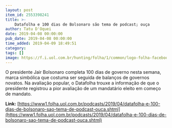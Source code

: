```yaml
---
layout: post
item_id: 2553398241
title: >-
    Datafolha e 100 dias de Bolsonaro são tema de podcast; ouça
author: Tatu D'Oquei
date: 2019-04-08 00:00:00
pub_date: 2019-04-08 00:00:00
time_added: 2019-04-09 18:49:51
category: 
tags: []
image: https://f.i.uol.com.br/hunting/folha/1/common/logo-folha-facebook.jpg
---
```


O presidente Jair Bolsonaro completa 100 dias de governo nesta semana, marca simbólica que costuma ser seguida de balanços de governos novatos. Na avaliação popular, o Datafolha trouxe a informação de que o presidente registrou a pior avaliação de um mandatário eleito em começo de mandato.

**Link:** [https://www1.folha.uol.com.br/podcasts/2019/04/datafolha-e-100-dias-de-bolsonaro-sao-tema-de-podcast-ouca.shtml](https://www1.folha.uol.com.br/podcasts/2019/04/datafolha-e-100-dias-de-bolsonaro-sao-tema-de-podcast-ouca.shtml)

